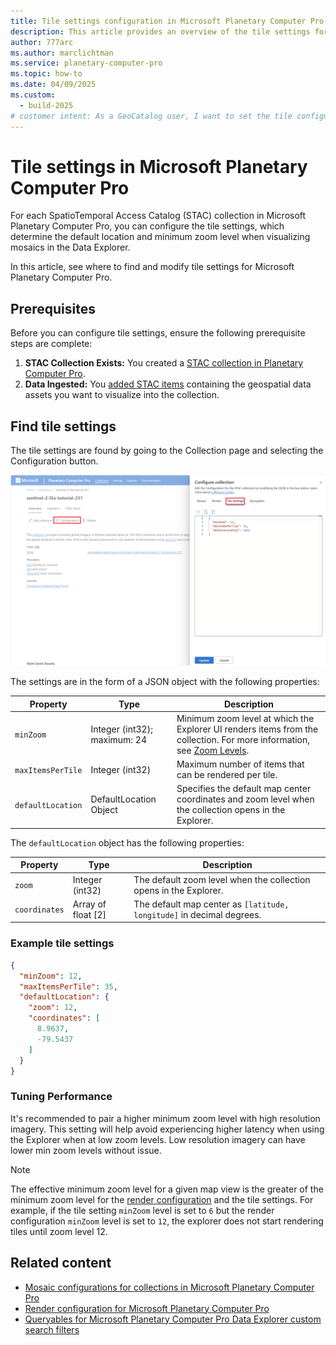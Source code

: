 ```yaml
---
title: Tile settings configuration in Microsoft Planetary Computer Pro
description: This article provides an overview of the tile settings for Microsoft Planetary Computer Pro. It explains how to configure mosaic behavior, such as default location and zoom levels, using JSON settings.
author: 777arc
ms.author: marclichtman
ms.service: planetary-computer-pro
ms.topic: how-to
ms.date: 04/09/2025
ms.custom:
  - build-2025
# customer intent: As a GeoCatalog user, I want to set the tile configuration for my SpatioTemporal Access Catalog (STAC) collection so that I can visualize my data in the Explorer UI.
---
```


# Tile settings in Microsoft Planetary Computer Pro

For each SpatioTemporal Access Catalog (STAC) collection in Microsoft Planetary Computer Pro, you can configure the tile settings, which determine the default location and minimum zoom level when visualizing mosaics in the Data Explorer.

In this article, see where to find and modify tile settings for Microsoft Planetary Computer Pro.

## Prerequisites

Before you can configure tile settings, ensure the following prerequisite steps are complete:

1.  **STAC Collection Exists:** You created a [STAC collection in Planetary Computer Pro](./create-stac-collection.md).
2.  **Data Ingested:** You [added STAC items](./add-stac-item-to-collection.md) containing the geospatial data assets you want to visualize into the collection.

## Find tile settings

The tile settings are found by going to the Collection page and selecting the Configuration button.

[ ![Screenshot of the tile settings tab in the Microsoft Planetary Computer Pro interface.](media/tile-configuration-screenshot.png) ](media/tile-configuration-screenshot.png#lightbox)

The settings are in the form of a JSON object with the following properties:

| Property           | Type     | Description                                                                                      |
|--------------------|----------|--------------------------------------------------------------------------------------------------|
| `minZoom`          | Integer (int32); maximum: 24 | Minimum zoom level at which the Explorer UI renders items from the collection. For more information, see [Zoom Levels](/azure/azure-maps/zoom-levels-and-tile-grid).             |
| `maxItemsPerTile`  | Integer (int32)  | Maximum number of items that can be rendered per tile.                                           |
| `defaultLocation`  | DefaultLocation Object   | Specifies the default map center coordinates and zoom level when the collection opens in the Explorer.|

The `defaultLocation` object has the following properties:

| Property      | Type                | Description                                                                 |
|---------------|---------------------|-----------------------------------------------------------------------------|
| `zoom`        | Integer (int32)     | The default zoom level when the collection opens in the Explorer.           |
| `coordinates` | Array of float [2]  | The default map center as `[latitude, longitude]` in decimal degrees.       |


### Example tile settings

```JSON
{
  "minZoom": 12,
  "maxItemsPerTile": 35,
  "defaultLocation": {
    "zoom": 12,
    "coordinates": [
      8.9637,
      -79.5437
    ]
  }
}
```

### Tuning Performance

It's recommended to pair a higher minimum zoom level with high resolution imagery. This setting will help avoid experiencing higher latency when using the Explorer when at low zoom levels. Low resolution imagery can have lower min zoom levels without issue.

> [!NOTE]
> The effective minimum zoom level for a given map view is the greater of the minimum zoom level for the [render configuration](./render-configuration.md) and the tile settings. For example, if the tile setting `minZoom` level is set to `6` but the render configuration `minZoom` level is set to `12`, the explorer does not start rendering tiles until zoom level 12.
  


## Related content

- [Mosaic configurations for collections in Microsoft Planetary Computer Pro](./mosaic-configurations-for-collections.md)
- [Render configuration for Microsoft Planetary Computer Pro](./render-configuration.md)
- [Queryables for Microsoft Planetary Computer Pro Data Explorer custom search filters](./queryables-for-explorer-custom-search-filter.md)
